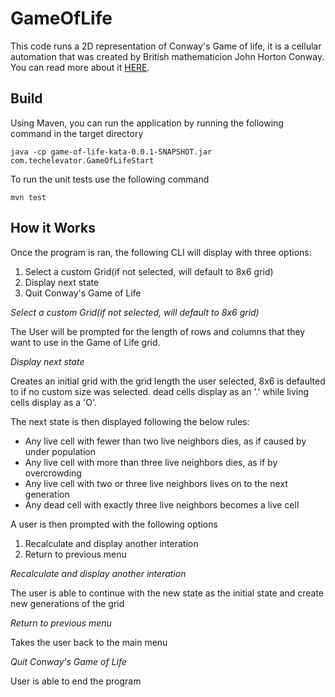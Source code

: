 # GameOfLife

This code runs a 2D representation of Conway's Game of life, it is a cellular automation that was created by British mathematicion John Horton Conway.  You can read more about it [HERE](https://en.wikipedia.org/wiki/Conway%27s_Game_of_Life).

## Build

Using Maven, you can run the application by running the following command in the target directory
```
java -cp game-of-life-kata-0.0.1-SNAPSHOT.jar com.techelevator.GameOfLifeStart
```

To run the unit tests use the following command 
```
mvn test
```
## How it Works

Once the program is ran, the following CLI will display with three options:

1) Select a custom Grid(if not selected, will default to 8x6 grid)
2) Display next state
3) Quit Conway's Game of Life

_Select a custom Grid(if not selected, will default to 8x6 grid)_

The User will be prompted for the length of rows and columns that they want to use in the Game of Life grid.

_Display next state_

 Creates an initial grid with the grid length the user selected, 8x6 is defaulted to if no custom size was selected.  dead cells display as an '.' while living cells display as a 'O'.

 The next state is then displayed following the below rules:
-  Any live cell with fewer than two live neighbors dies, as if caused by under population
- Any live cell with more than three live neighbors dies, as if by overcrowding
- Any live cell with two or three live neighbors lives on to the next generation
- Any dead cell with exactly three live neighbors becomes a live cell

A user is then prompted with the following options

1) Recalculate and display another interation
2) Return to previous menu

_Recalculate and display another interation_
    
The user is able to continue with the new state as the initial state and create new generations of the grid

_Return to previous menu_

Takes the user back to the main menu

_Quit Conway's Game of Life_

User is able to end the program


